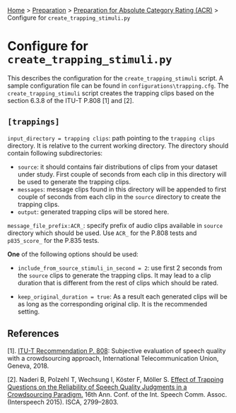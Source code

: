  [Home](../README.md) > [Preparation](preparation.md) > [Preparation for Absolute Category Rating (ACR)](prep_acr.md) > Configure for `create_trapping_stimuli.py`
 
 # Configure for `create_trapping_stimuli.py`
 
 This describes the configuration for the `create_trapping_stimuli` script. A sample configuration file can be found in `configurations\trapping.cfg`.
 The `create_trapping_stimuli` script creates the trapping clips based on the section 6.3.8 of the ITU-T P.808 [1] and [2].
  
 ## `[trappings]`
 `input_directory = trapping clips`: path pointing to the `trapping clips` directory. It is relative to the current working directory. 
 The directory should contain following subdirectories:
 * `source`: it should contains fair distributions of clips from your dataset under study. First couple of seconds from
 each clip in this directory will be used to generate the trapping clips.
 * `messages`: message clips found in this directory will be appended to first couple of seconds from each clip in the 
 `source` directory to create the trapping clips.
 * `output`: generated trapping clips will be stored here.
 
 `message_file_prefix:ACR_`: specify prefix of audio clips available in `source` directory which should be used. 
 Use `ACR_` for the P.808 tests and `p835_score_` for the P.835 tests.
  
 **One** of the following options should be used:
 
 * `include_from_source_stimuli_in_second = 2`: use first 2 seconds from the `source` clips to generate the trapping clips.
 It may lead to a clip duration that is different from the rest of clips which should be rated. 
 
 * `keep_original_duration = true`: As a result each generated clips will be as long as the corresponding original clip.
 It is the recommended setting.    
 
 
 
 ## References
[1]. [ITU-T Recommendation P. 808](https://www.itu.int/rec/T-REC-P.808/en): Subjective evaluation of speech quality with a crowdsourcing approach, International Telecommunication Union, Geneva, 2018.

[2]. Naderi B, Polzehl T, Wechsung I, Köster F, Möller S. [Effect of Trapping Questions on the Reliability of Speech Quality Judgments in a Crowdsourcing Paradigm.](https://www.isca-speech.org/archive/interspeech_2015/papers/i15_2799.pdf) 16th Ann. Conf. of the Int. Speech Comm. Assoc. (Interspeech 2015). ISCA, 2799–2803.


 
 